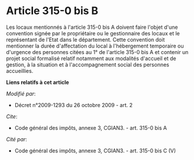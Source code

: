 # Article 315-0 bis B

Les locaux mentionnés à l'article 315-0 bis A doivent faire l'objet d'une convention signée par le propriétaire ou le
gestionnaire des locaux et le représentant de l'Etat dans le département. Cette convention doit mentionner la durée
d'affectation du local à l'hébergement temporaire ou d'urgence des personnes citées au 1° de l'article 315-0 bis A et
contenir un projet social formalisé relatif notamment aux modalités d'accueil et de gestion, à la situation et à
l'accompagnement social des personnes accueillies.

**Liens relatifs à cet article**

_Modifié par_:

  - Décret n°2009-1293 du 26 octobre 2009 - art. 2

_Cite_:

  - Code général des impôts, annexe 3, CGIAN3. - art. 315-0 bis A

_Cité par_:

  - Code général des impôts, annexe 3, CGIAN3. - art. 315-0 bis C (V)
